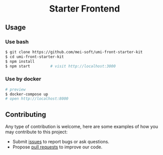 
<h1 align="center">Starter Frontend</h1>

## Usage

### Use bash

```bash
$ git clone https://github.com/mei-soft/umi-front-starter-kit
$ cd umi-front-starter-kit
$ npm install
$ npm start         # visit http://localhost:3000
```

### Use by docker

```bash
# preview
$ docker-compose up
# open http://localhost:8000
```

## Contributing

Any type of contribution is welcome, here are some examples of how you may contribute to this project:

- Submit [issues](https://github.com/mei-soft/umi-front-starter-kit/issues) to report bugs or ask questions.
- Propose [pull requests](https://github.com/mei-soft/umi-front-starter-kit/pulls) to improve our code.
